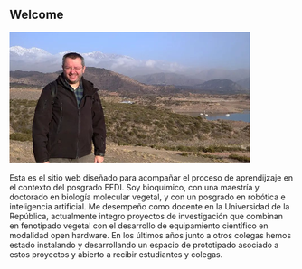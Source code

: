 ## Welcome

![](../images/Marcel_Bentancor_perfil.png)

Esta es el sitio web diseñado para acompañar el proceso de aprendijzaje en el contexto del posgrado EFDI.
Soy bioquímico, con una maestría y doctorado en biología molecular vegetal, y con un posgrado en robótica e inteligencia artificial. Me desempeño como docente en la Universidad de la República,  actualmente integro proyectos de investigación que combinan en fenotipado vegetal con el desarrollo de equipamiento científico en modalidad open hardware. En los últimos años junto a otros colegas hemos estado instalando y desarrollando un espacio de prototipado asociado a estos proyectos y abierto a recibir estudiantes y colegas. 